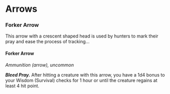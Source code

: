 

# Arrows

### Forker Arrow
This arrow with a crescent shaped head is used by hunters to mark their pray and ease the process of tracking...

#### Forker Arrow
*Ammunition (arrow), uncommon*

***Bleed Pray.*** After hitting a creature with this arrow, you have a 1d4 bonus to your Wisdom  (Survival) checks for 1 hour or until the creature regains at least 4 hit point.

